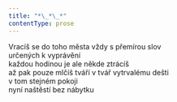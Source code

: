 ```yaml
---
title: "*\_*\_*"
contentType: prose
---
```


Vracíš se do toho města vždy s přemírou slov  
určených k vyprávění  
každou hodinou je ale někde ztrácíš  
až pak pouze mlčíš tváří v tvář vytrvalému dešti  
v tom stejném pokoji  
nyní naštěstí bez nábytku
